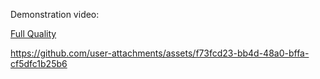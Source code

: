 Demonstration video:

[Full Quality](https://cdn.discordapp.com/attachments/331913116621340674/1309604521667727540/cookLightingModel.mp4?ex=67422fc1&is=6740de41&hm=f3c7ba916245740227682c176ed57cb55fb905c4e8b0762e75ad026273c5108d&)

https://github.com/user-attachments/assets/f73fcd23-bb4d-48a0-bffa-cf5dfc1b25b6

